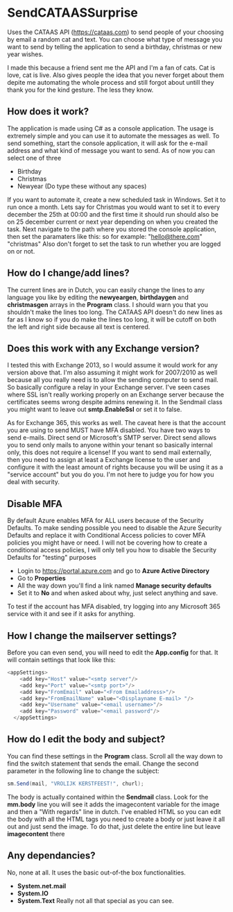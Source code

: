 # SendCATAASSurprise
Uses the CATAAS API (https://cataas.com) to send people of your choosing by email a random cat and text. 
You can choose what type of message you want to send by telling the application to send a birthday, christmas or new year wishes. 

I made this because a friend sent me the API and I'm a fan of cats. Cat is love, cat is live. 
Also gives people the idea that you never forget about them depite me automating the whole process and still forgot about untill they thank you for the kind gesture. 
The less they know.

## How does it work?
The application is made using C# as a console application. The usage is extremely simple and you can use it to automate the messages as well.
To send something, start the console application, it will ask for the e-mail address and what kind of message you want to send. As of now you can select one of three
- Birthday
- Christmas
- Newyear
(Do type these without any spaces)

If you want to automate it, create a new scheduled task in Windows. Set it to run once a month. Lets say for Christmas you would want to set it to every december the 25th at 00:00 and the first time it should run should also be on 25 december current or next year depending on when you created the task.
Next navigate to the path where you stored the console application, then set the paramaters like this: <emailaddress> <typeofmessage> so for example: "hello@there.com" "christmas"
Also don't forget to set the task to run whether you are logged on or not. 

## How do I change/add lines?
The current lines are in Dutch, you can easily change the lines to any language you like by editing the **newyeargen**, **birthdaygen** and **christmasgen** arrays in the **Program** class.
I should warn you that you shouldn't make the lines too long. The CATAAS API doesn't do new lines as far as I know so if you do make the lines too long, it will be cutoff on both the left and right side because all text is centered. 

## Does this work with any Exchange version?
I tested this with Exchange 2013, so I would assume it would work for any version above that. 
I'm also assuming it might work for 2007/2010 as well because all you really need is to allow the sending computer to send mail. So basically configure a relay in your Exchange server.
I've seen cases where SSL isn't really working properly on an Exchange server because the certificates seems wrong despite admins renewing it.
In the Sendmail class you might want to leave out **smtp.EnableSsl** or set it to false.

As for Exchange 365, this works as well. The caveat here is that the account you are using to send MUST have MFA disabled. 
You have two ways to send e-mails. Direct send or Microsoft's SMTP server.
Direct send allows you to send only mails to anyone within your tenant so basically internal only, this does not require a license!
If you want to send mail externally, then you need to assign at least a Exchange license to the user and configure it with the least amount of rights because you will be using it as a "service account" but you do you. I'm not here to judge you for how you deal with security.

## Disable MFA
By default Azure enables MFA for ALL users because of the Security Defaults. To make sending possible you need to disable the Azure Security Defaults and replace it with Conditional Access policies to cover MFA policies you might have or need. 
I will not be covering how to create a conditional access policies, I will only tell you how to disable the Security Defaults for "testing" purposes
- Login to https://portal.azure.com and go to **Azure Active Directory**
- Go to **Properties**
- All the way down you'll find a link named **Manage security defaults**
- Set it to **No** and when asked about why, just select anything and save.

To test if the account has MFA disabled, try logging into any Microsoft 365 service with it and see if it asks for anything. 

## How I change the mailserver settings?
Before you can even send, you will need to edit the **App.config** for that. It will contain settings that look like this:
```C#
<appSettings>
    <add key="Host" value="<smtp server"/>
    <add key="Port" value="<smtp port>"/>
    <add key="FromEmail" value="<From Emailaddress>"/>
    <add key="FromEmailName" value="<Displayname E-mail> "/>
    <add key="Username" value="<email username>"/>
    <add key="Password" value="<email password"/>
  </appSettings>
  ``` 

 ## How do I edit the body and subject?
You can find these settings in the **Program** class. 
Scroll all the way down to find the switch statement that sends the email. 
Change the second parameter in the following line to change the subject: 
```C#
sm.Send(mail, "VROLIJK KERSTFEEST!", churl);
```
The body is actually contained within the **Sendmail** class. Look for the **mm.body** line you will see it adds the imagecontent variable for the image and then a "With regards" line in dutch.
I've enabled HTML so you can edit the body with all the HTML tags you need to create a body or just leave it all out and just send the image. To do that, just delete the entire line but leave **imagecontent** there

## Any dependancies?
No, none at all. It uses the basic out-of-the box functionalities. 
- **System.net.mail**
- **System.IO**
- **System.Text**
Really not all that special as you can see. 
